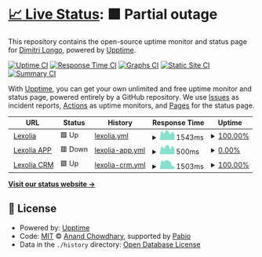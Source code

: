 # [📈 Live Status](https://dimitrilongo.github.io/uptime): <!--live status--> **🟧 Partial outage**

This repository contains the open-source uptime monitor and status page for [Dimitri Longo](https://elanathemes.fr), powered by [Upptime](https://github.com/upptime/upptime).

[![Uptime CI](https://github.com/dimitrilongo/uptime/workflows/Uptime%20CI/badge.svg)](https://github.com/dimitrilongo/uptime/actions?query=workflow%3A%22Uptime+CI%22)
[![Response Time CI](https://github.com/dimitrilongo/uptime/workflows/Response%20Time%20CI/badge.svg)](https://github.com/dimitrilongo/uptime/actions?query=workflow%3A%22Response+Time+CI%22)
[![Graphs CI](https://github.com/dimitrilongo/uptime/workflows/Graphs%20CI/badge.svg)](https://github.com/dimitrilongo/uptime/actions?query=workflow%3A%22Graphs+CI%22)
[![Static Site CI](https://github.com/dimitrilongo/uptime/workflows/Static%20Site%20CI/badge.svg)](https://github.com/dimitrilongo/uptime/actions?query=workflow%3A%22Static+Site+CI%22)
[![Summary CI](https://github.com/dimitrilongo/uptime/workflows/Summary%20CI/badge.svg)](https://github.com/dimitrilongo/uptime/actions?query=workflow%3A%22Summary+CI%22)

With [Upptime](https://upptime.js.org), you can get your own unlimited and free uptime monitor and status page, powered entirely by a GitHub repository. We use [Issues](https://github.com/dimitrilongo/uptime/issues) as incident reports, [Actions](https://github.com/dimitrilongo/uptime/actions) as uptime monitors, and [Pages](https://dimitrilongo.github.io/uptime) for the status page.

<!--start: status pages-->
<!-- This summary is generated by Upptime (https://github.com/upptime/upptime) -->
<!-- Do not edit this manually, your changes will be overwritten -->
<!-- prettier-ignore -->
| URL | Status | History | Response Time | Uptime |
| --- | ------ | ------- | ------------- | ------ |
| <img alt="" src="https://icons.duckduckgo.com/ip3/www.lexolia.com.ico" height="13"> [Lexolia](https://www.lexolia.com) | 🟩 Up | [lexolia.yml](https://github.com/dimitrilongo/uptime/commits/HEAD/history/lexolia.yml) | <details><summary><img alt="Response time graph" src="./graphs/lexolia/response-time-week.png" height="20"> 1543ms</summary><br><a href="https://status.lexolia.com/history/lexolia"><img alt="Response time 1273" src="https://img.shields.io/endpoint?url=https%3A%2F%2Fraw.githubusercontent.com%2Fdimitrilongo%2Fuptime%2FHEAD%2Fapi%2Flexolia%2Fresponse-time.json"></a><br><a href="https://status.lexolia.com/history/lexolia"><img alt="24-hour response time 1851" src="https://img.shields.io/endpoint?url=https%3A%2F%2Fraw.githubusercontent.com%2Fdimitrilongo%2Fuptime%2FHEAD%2Fapi%2Flexolia%2Fresponse-time-day.json"></a><br><a href="https://status.lexolia.com/history/lexolia"><img alt="7-day response time 1543" src="https://img.shields.io/endpoint?url=https%3A%2F%2Fraw.githubusercontent.com%2Fdimitrilongo%2Fuptime%2FHEAD%2Fapi%2Flexolia%2Fresponse-time-week.json"></a><br><a href="https://status.lexolia.com/history/lexolia"><img alt="30-day response time 1408" src="https://img.shields.io/endpoint?url=https%3A%2F%2Fraw.githubusercontent.com%2Fdimitrilongo%2Fuptime%2FHEAD%2Fapi%2Flexolia%2Fresponse-time-month.json"></a><br><a href="https://status.lexolia.com/history/lexolia"><img alt="1-year response time 1273" src="https://img.shields.io/endpoint?url=https%3A%2F%2Fraw.githubusercontent.com%2Fdimitrilongo%2Fuptime%2FHEAD%2Fapi%2Flexolia%2Fresponse-time-year.json"></a></details> | <details><summary><a href="https://status.lexolia.com/history/lexolia">100.00%</a></summary><a href="https://status.lexolia.com/history/lexolia"><img alt="All-time uptime 56.60%" src="https://img.shields.io/endpoint?url=https%3A%2F%2Fraw.githubusercontent.com%2Fdimitrilongo%2Fuptime%2FHEAD%2Fapi%2Flexolia%2Fuptime.json"></a><br><a href="https://status.lexolia.com/history/lexolia"><img alt="24-hour uptime 100.00%" src="https://img.shields.io/endpoint?url=https%3A%2F%2Fraw.githubusercontent.com%2Fdimitrilongo%2Fuptime%2FHEAD%2Fapi%2Flexolia%2Fuptime-day.json"></a><br><a href="https://status.lexolia.com/history/lexolia"><img alt="7-day uptime 100.00%" src="https://img.shields.io/endpoint?url=https%3A%2F%2Fraw.githubusercontent.com%2Fdimitrilongo%2Fuptime%2FHEAD%2Fapi%2Flexolia%2Fuptime-week.json"></a><br><a href="https://status.lexolia.com/history/lexolia"><img alt="30-day uptime 78.62%" src="https://img.shields.io/endpoint?url=https%3A%2F%2Fraw.githubusercontent.com%2Fdimitrilongo%2Fuptime%2FHEAD%2Fapi%2Flexolia%2Fuptime-month.json"></a><br><a href="https://status.lexolia.com/history/lexolia"><img alt="1-year uptime 56.60%" src="https://img.shields.io/endpoint?url=https%3A%2F%2Fraw.githubusercontent.com%2Fdimitrilongo%2Fuptime%2FHEAD%2Fapi%2Flexolia%2Fuptime-year.json"></a></details>
| <img alt="" src="https://icons.duckduckgo.com/ip3/app.lexolia.com.ico" height="13"> [Lexolia APP](https://app.lexolia.com) | 🟥 Down | [lexolia-app.yml](https://github.com/dimitrilongo/uptime/commits/HEAD/history/lexolia-app.yml) | <details><summary><img alt="Response time graph" src="./graphs/lexolia-app/response-time-week.png" height="20"> 500ms</summary><br><a href="https://status.lexolia.com/history/lexolia-app"><img alt="Response time 952" src="https://img.shields.io/endpoint?url=https%3A%2F%2Fraw.githubusercontent.com%2Fdimitrilongo%2Fuptime%2FHEAD%2Fapi%2Flexolia-app%2Fresponse-time.json"></a><br><a href="https://status.lexolia.com/history/lexolia-app"><img alt="24-hour response time 575" src="https://img.shields.io/endpoint?url=https%3A%2F%2Fraw.githubusercontent.com%2Fdimitrilongo%2Fuptime%2FHEAD%2Fapi%2Flexolia-app%2Fresponse-time-day.json"></a><br><a href="https://status.lexolia.com/history/lexolia-app"><img alt="7-day response time 500" src="https://img.shields.io/endpoint?url=https%3A%2F%2Fraw.githubusercontent.com%2Fdimitrilongo%2Fuptime%2FHEAD%2Fapi%2Flexolia-app%2Fresponse-time-week.json"></a><br><a href="https://status.lexolia.com/history/lexolia-app"><img alt="30-day response time 667" src="https://img.shields.io/endpoint?url=https%3A%2F%2Fraw.githubusercontent.com%2Fdimitrilongo%2Fuptime%2FHEAD%2Fapi%2Flexolia-app%2Fresponse-time-month.json"></a><br><a href="https://status.lexolia.com/history/lexolia-app"><img alt="1-year response time 952" src="https://img.shields.io/endpoint?url=https%3A%2F%2Fraw.githubusercontent.com%2Fdimitrilongo%2Fuptime%2FHEAD%2Fapi%2Flexolia-app%2Fresponse-time-year.json"></a></details> | <details><summary><a href="https://status.lexolia.com/history/lexolia-app">0.00%</a></summary><a href="https://status.lexolia.com/history/lexolia-app"><img alt="All-time uptime 54.81%" src="https://img.shields.io/endpoint?url=https%3A%2F%2Fraw.githubusercontent.com%2Fdimitrilongo%2Fuptime%2FHEAD%2Fapi%2Flexolia-app%2Fuptime.json"></a><br><a href="https://status.lexolia.com/history/lexolia-app"><img alt="24-hour uptime 0.00%" src="https://img.shields.io/endpoint?url=https%3A%2F%2Fraw.githubusercontent.com%2Fdimitrilongo%2Fuptime%2FHEAD%2Fapi%2Flexolia-app%2Fuptime-day.json"></a><br><a href="https://status.lexolia.com/history/lexolia-app"><img alt="7-day uptime 0.00%" src="https://img.shields.io/endpoint?url=https%3A%2F%2Fraw.githubusercontent.com%2Fdimitrilongo%2Fuptime%2FHEAD%2Fapi%2Flexolia-app%2Fuptime-week.json"></a><br><a href="https://status.lexolia.com/history/lexolia-app"><img alt="30-day uptime 31.13%" src="https://img.shields.io/endpoint?url=https%3A%2F%2Fraw.githubusercontent.com%2Fdimitrilongo%2Fuptime%2FHEAD%2Fapi%2Flexolia-app%2Fuptime-month.json"></a><br><a href="https://status.lexolia.com/history/lexolia-app"><img alt="1-year uptime 54.81%" src="https://img.shields.io/endpoint?url=https%3A%2F%2Fraw.githubusercontent.com%2Fdimitrilongo%2Fuptime%2FHEAD%2Fapi%2Flexolia-app%2Fuptime-year.json"></a></details>
| <img alt="" src="https://icons.duckduckgo.com/ip3/crm.lexolia.com.ico" height="13"> [Lexolia CRM](https://crm.lexolia.com) | 🟩 Up | [lexolia-crm.yml](https://github.com/dimitrilongo/uptime/commits/HEAD/history/lexolia-crm.yml) | <details><summary><img alt="Response time graph" src="./graphs/lexolia-crm/response-time-week.png" height="20"> 1503ms</summary><br><a href="https://status.lexolia.com/history/lexolia-crm"><img alt="Response time 1629" src="https://img.shields.io/endpoint?url=https%3A%2F%2Fraw.githubusercontent.com%2Fdimitrilongo%2Fuptime%2FHEAD%2Fapi%2Flexolia-crm%2Fresponse-time.json"></a><br><a href="https://status.lexolia.com/history/lexolia-crm"><img alt="24-hour response time 1199" src="https://img.shields.io/endpoint?url=https%3A%2F%2Fraw.githubusercontent.com%2Fdimitrilongo%2Fuptime%2FHEAD%2Fapi%2Flexolia-crm%2Fresponse-time-day.json"></a><br><a href="https://status.lexolia.com/history/lexolia-crm"><img alt="7-day response time 1503" src="https://img.shields.io/endpoint?url=https%3A%2F%2Fraw.githubusercontent.com%2Fdimitrilongo%2Fuptime%2FHEAD%2Fapi%2Flexolia-crm%2Fresponse-time-week.json"></a><br><a href="https://status.lexolia.com/history/lexolia-crm"><img alt="30-day response time 1629" src="https://img.shields.io/endpoint?url=https%3A%2F%2Fraw.githubusercontent.com%2Fdimitrilongo%2Fuptime%2FHEAD%2Fapi%2Flexolia-crm%2Fresponse-time-month.json"></a><br><a href="https://status.lexolia.com/history/lexolia-crm"><img alt="1-year response time 1629" src="https://img.shields.io/endpoint?url=https%3A%2F%2Fraw.githubusercontent.com%2Fdimitrilongo%2Fuptime%2FHEAD%2Fapi%2Flexolia-crm%2Fresponse-time-year.json"></a></details> | <details><summary><a href="https://status.lexolia.com/history/lexolia-crm">100.00%</a></summary><a href="https://status.lexolia.com/history/lexolia-crm"><img alt="All-time uptime 99.89%" src="https://img.shields.io/endpoint?url=https%3A%2F%2Fraw.githubusercontent.com%2Fdimitrilongo%2Fuptime%2FHEAD%2Fapi%2Flexolia-crm%2Fuptime.json"></a><br><a href="https://status.lexolia.com/history/lexolia-crm"><img alt="24-hour uptime 100.00%" src="https://img.shields.io/endpoint?url=https%3A%2F%2Fraw.githubusercontent.com%2Fdimitrilongo%2Fuptime%2FHEAD%2Fapi%2Flexolia-crm%2Fuptime-day.json"></a><br><a href="https://status.lexolia.com/history/lexolia-crm"><img alt="7-day uptime 100.00%" src="https://img.shields.io/endpoint?url=https%3A%2F%2Fraw.githubusercontent.com%2Fdimitrilongo%2Fuptime%2FHEAD%2Fapi%2Flexolia-crm%2Fuptime-week.json"></a><br><a href="https://status.lexolia.com/history/lexolia-crm"><img alt="30-day uptime 99.89%" src="https://img.shields.io/endpoint?url=https%3A%2F%2Fraw.githubusercontent.com%2Fdimitrilongo%2Fuptime%2FHEAD%2Fapi%2Flexolia-crm%2Fuptime-month.json"></a><br><a href="https://status.lexolia.com/history/lexolia-crm"><img alt="1-year uptime 99.89%" src="https://img.shields.io/endpoint?url=https%3A%2F%2Fraw.githubusercontent.com%2Fdimitrilongo%2Fuptime%2FHEAD%2Fapi%2Flexolia-crm%2Fuptime-year.json"></a></details>

<!--end: status pages-->

[**Visit our status website →**](https://dimitrilongo.github.io/uptime)

## 📄 License

- Powered by: [Upptime](https://github.com/upptime/upptime)
- Code: [MIT](./LICENSE) © [Anand Chowdhary](https://anandchowdhary.com), supported by [Pabio](https://pabio.com)
- Data in the `./history` directory: [Open Database License](https://opendatacommons.org/licenses/odbl/1-0/)
